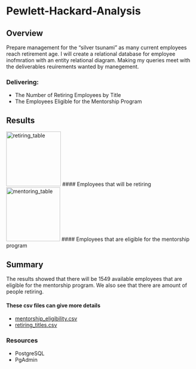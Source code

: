 # Pewlett-Hackard-Analysis

## Overview 
Prepare management for the “silver tsunami” as many current employees reach retirement age. I will create a relational database for employee inofmration with an entity relational diagram. Making my queries meet with the deliverables reuirements wanted by manegement. 
### Delivering:
* The Number of Retiring Employees by Title
* The Employees Eligible for the Mentorship Program

## Results

<img width="146" alt="retiring_table" src="https://user-images.githubusercontent.com/107652317/182959998-e5dd9c01-266a-48cf-a9e4-1be45d6ee2fb.png">
#### Employees that will be retiring 

<img width="144" alt="mentoring_table" src="https://user-images.githubusercontent.com/107652317/182960095-eb8700ff-b243-443e-914a-0ab1b1e74ed7.PNG">
#### Employees that are eligible for the mentorship program

## Summary
The results showed that there will be 1549 available employees that are eligible for the mentorship program. We also see that there are amount of people retiring.

#### These csv files can give more details
* [mentorship_eligibility.csv](https://github.com/alorenz465446/Pewlett-Hackard-Analysis/files/9263632/mentorship_eligibility.csv)
* [retiring_titles.csv](https://github.com/alorenz465446/Pewlett-Hackard-Analysis/files/9263633/retiring_titles.csv)



### Resources
* PostgreSQL
* PgAdmin
